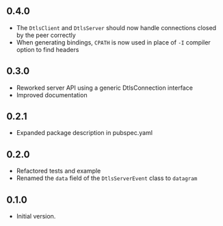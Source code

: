 ## 0.4.0

- The `DtlsClient` and `DtlsServer` should now handle connections closed by the peer correctly
- When generating bindings, `CPATH` is now used in place of `-I` compiler option to find headers

## 0.3.0

- Reworked server API using a generic DtlsConnection interface
- Improved documentation

## 0.2.1

- Expanded package description in pubspec.yaml

## 0.2.0

- Refactored tests and example
- Renamed the `data` field of the  `DtlsServerEvent` class to `datagram`

## 0.1.0

- Initial version.
